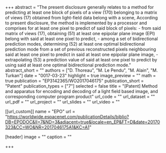 +++
abstract = "The present disclosure generally relates to a method for predicting at least one block of pixels of a view (170) belonging to a matrix of views (17) obtained from light-field data belong with a scene, According to present disclosure, the method is implemented by a processor and comprises for at least one pixel to predict of said block of pixels: - from said matrix of views (17), obtaining (51) at least one epipolar plane image (EPI) belong with said at least one pixel to predict, - among a set of bidirectional prediction modes, determining (52) at least one optimal bidirectional prediction mode from a set of previous reconstructed pixels neighbouring said at least one pixel to predict in said at least one epipolar plane image, - extrapolating (53) a prediction value of said at least one pixel to predict by using said at least one optimal bidirectional prediction mode."
abstract_short = ""
authors = ["D. Thoreau", "M. Le Pendu", "M. Alain", "M. Turkan"]
date = "0017-03-23"
highlight = true
image_preview = ""
math = true
publication = "EP3142365/WO2017046175"
publication_short = "Patent"
publication_types = ["7"]
selected = false
title = "[Patent] Method and apparatus for encoding and decoding of a light field based image, and corresponding computer program product"
url_code = ""
url_dataset = ""
url_pdf = ""
url_project = ""
url_slides = ""
url_video = ""

[[url_custom]]
name = "EPO"
url = "https://worldwide.espacenet.com/publicationDetails/biblio?DB=EPODOC&II=7&ND=3&adjacent=true&locale=en_EP&FT=D&date=20170323&CC=WO&NR=2017046175A1&KC=A1"

[header]
image = ""
caption = ""

+++

